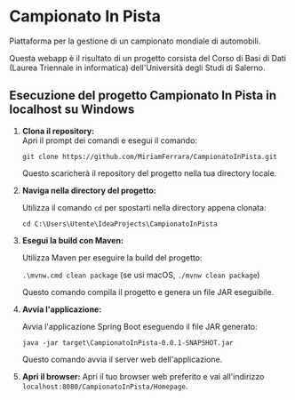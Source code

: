 # Campionato In Pista

Piattaforma per la gestione di un campionato mondiale di automobili.

Questa webapp è il risultato di un progetto corsista del Corso di Basi di Dati (Laurea Triennale in informatica) dell'Università degli Studi di Salerno.

## Esecuzione del progetto Campionato In Pista in localhost su Windows

1. **Clona il repository:**  
   Apri il prompt dei comandi e esegui il comando:

   `git clone https://github.com/MiriamFerrara/CampionatoInPista.git`
    
    Questo scaricherà il repository del progetto nella tua directory locale.


2. **Naviga nella directory del progetto:**

    Utilizza il comando `cd` per spostarti nella directory appena clonata:
   
    `cd C:\Users\Utente\IdeaProjects\CampionatoInPista`


3. **Esegui la build con Maven:**
   
    Utilizza Maven per eseguire la build del progetto:

   `.\mvnw.cmd clean package` (se usi macOS, `./mvnw clean package`)
   
    Questo comando compila il progetto e genera un file JAR eseguibile.


4. **Avvia l'applicazione:**
   
    Avvia l'applicazione Spring Boot eseguendo il file JAR generato:
   
    `java -jar target\CampionatoInPista-0.0.1-SNAPSHOT.jar `
   
    Questo comando avvia il server web dell'applicazione.


5. **Apri il browser:**
   Apri il tuo browser web preferito e vai all'indirizzo 
    `localhost:8080/CampionatoInPista/Homepage`.
